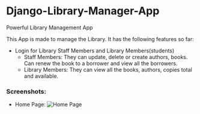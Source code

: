 # Django-Library-Manager-App
Powerful Library Management App

This App is made to manage the Library. It has the following features so far:
- Login for Library Staff Members and Library Members(students)
  - Staff Members: They can update, delete or create authors, books. Can renew the book to a borrower and view all the borrowers.
  - Library Members: They can view all the books, authors, copies total and available.
### Screenshots:
* Home Page:
![Home Page](https://Django-Library-Manager-App.github.com/Screenshots/Index.png)
